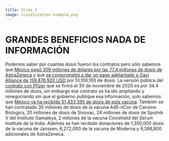 ```yaml
---
title: Slide 3
image: visualization-example.png
---
```


# GRANDES BENEFICIOS NADA DE INFORMACIÓN

Podemos saber por cuantas dosis fueron los contratos pero sólo sabemos que [México pagó 309 millones de dólares por las 77.4 millones de dosis de AstraZeneca](https://poderlatam.org/2021/01/astrazeneca-vende-vacunas-a-mexico-por-309-millones-de-dolares/) y que [se comprometió a dar un pago adelantado a Gavi Alliance de 159,876,920 USD](https://poderlatam.org/2021/04/mas-sobre-la-compra-de-vacunas-en-mexico/) por 51,100,100 de dosis. La versión pública del [contrato con Pfizer](https://transparencia.sre.gob.mx/gestion-diplomatica-vacunas-covid-documentos/83-pfizer) que se firmó el 30 de noviembre de 2020 es por 34.4 millones de dosis, sin embargo ese contrato se ha ido ampliando y renegociando sin que el gobierno publique esa información, solo sabemos que [México ya ha recibido 51,433,395 de dosis de esta vacuna](https://transparencia.sre.gob.mx/gestion-diplomatica-vacunas-covid/). También se han contratado 35 millones de dosis de la vacuna Ad5-nCov de Cansino Biologics, 20 millones de dosis de Sinovac, 24 millones de dosis de Sputnik V del Instituto Gamaleya, 2 millones de la vacuna Covishield del Serum Institute de la India. Además se han recibido donaciones de 1,350,000 dosis de la vacuna de Janssen, 6,272,000 de la vacuna de Moderna y 9,386,800 adicionales de AstraZeneca.
